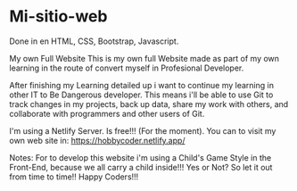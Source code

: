 # Mi-sitio-web
Done in en HTML, CSS, Bootstrap, Javascript. 

My own Full Website
This is my own full Website made as part of my own learning in the route of convert myself in Profesional Developer. 

After finishing my Learning  detailed up i want to continue my learning in other IT to Be Dangerous developer. This means i'll be able to use Git to track changes in my projects, back up data, share my work with others, and collaborate with programmers and other users of Git.

I'm using a Netlify Server. Is free!!! (For the moment).
You can to visit my own web site in: https://hobbycoder.netlify.app/

Notes: For to develop this website i'm using a Child's Game Style in the Front-End, because we all carry a child inside!!! Yes or Not? So let it out from time to time!! Happy Coders!!!





